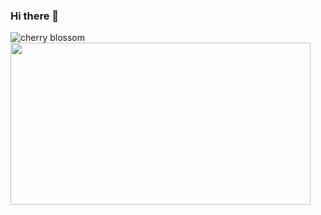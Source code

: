 ### Hi there 👋


![cherry blossom](https://github.com/hoshikuro22/hoshikuro22/assets/89105589/adcaed9a-8ae7-4099-ad9e-b089c575b7b8)
<img src="https://giphy.com/embed/NKicvKt6iisXS" width="480" height="259" class="giphy-embed" allowFullScreen></img>

<!--
**hoshikuro22/hoshikuro22** is a ✨ _special_ ✨ repository because its `README.md` (this file) appears on your GitHub profile.

Here are some ideas to get you started:

- 🔭 I’m currently working on ...
- 🌱 I’m currently learning ...
- 👯 I’m looking to collaborate on ...
- 🤔 I’m looking for help with ...
- 💬 Ask me about ...
- 📫 How to reach me: ...
- 😄 Pronouns: ...
- ⚡ Fun fact: ...
-->
